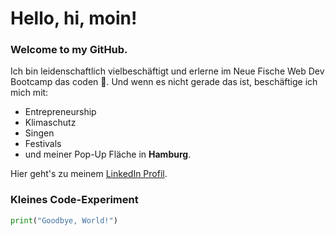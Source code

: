 # Hello, hi, moin!
### Welcome to my GitHub.

Ich bin leidenschaftlich vielbeschäftigt und erlerne im Neue Fische Web Dev Bootcamp das coden 🤖. Und wenn es nicht gerade das ist, beschäftige ich mich mit:
- Entrepreneurship
- Klimaschutz
- Singen
- Festivals
- und meiner Pop-Up Fläche in **Hamburg**.

Hier geht's zu meinem [LinkedIn Profil](https://www.linkedin.com/in/gratian-permien-23054b108/).

### Kleines Code-Experiment
```python
print("Goodbye, World!")
```
